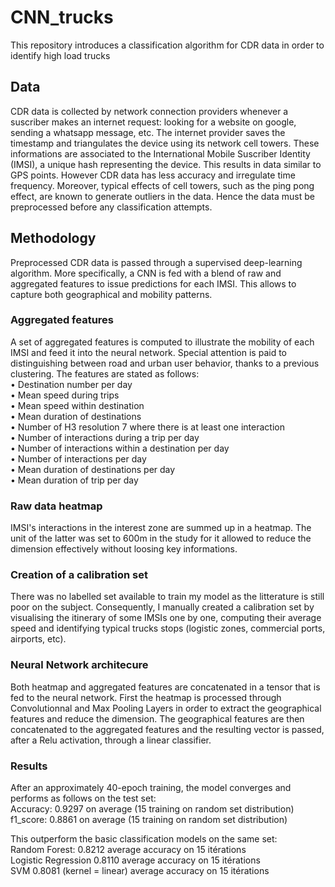 # CNN_trucks
This repository introduces a classification algorithm for CDR data in order to identify high load trucks

## Data
CDR data is collected by network connection providers whenever a suscriber makes an internet request: looking for a website on google, sending a whatsapp message, etc. The internet provider saves the timestamp and triangulates the device using its network cell towers. These informations are associated to the International Mobile Suscriber Identity (IMSI), a unique hash representing the device.
This results in data similar to GPS points. However CDR data has less accuracy and irregulate time frequency. Moreover, typical effects of cell towers, such as the ping pong effect, are known to generate outliers in the data. Hence the data must be preprocessed before any classification attempts.

## Methodology
Preprocessed CDR data is passed through a supervised deep-learning algorithm. More specifically, a CNN is fed with a blend of raw and aggregated features to issue predictions for each IMSI.
This allows to capture both geographical and mobility patterns.

### Aggregated features
A set of aggregated features is computed to illustrate the mobility of each IMSI and feed it into the neural network. Special attention is paid to distinguishing between road and urban user behavior, thanks to a previous clustering. The features are stated as follows:  
•	Destination number per day  
•	Mean speed during trips  
•	Mean speed within destination  
•	Mean duration of destinations  
•	Number of H3 resolution 7 where there is at least one interaction  
•	Number of interactions during a trip per day  
•	Number of interactions within a destination per day  
•	Number of interactions per day  
•	Mean duration of destinations per day  
•	Mean duration of trip per day  

### Raw data heatmap
IMSI's interactions in the interest zone are summed up in a heatmap. The unit of the latter was set to 600m in the study for it allowed to reduce the dimension effectively without loosing key informations.

### Creation of a calibration set
There was no labelled set available to train my model as the litterature is still poor on the subject. Consequently, I manually created a calibration set by visualising the itinerary of some IMSIs one by one, computing their average speed and identifying typical trucks stops (logistic zones, commercial ports, airports, etc). 

### Neural Network architecure
Both heatmap and aggregated features are concatenated in a tensor that is fed to the neural network. First the heatmap is processed through Convolutionnal and Max Pooling Layers in order to extract the geographical features and reduce the dimension. The geographical features are then concatenated to the aggregated features and the resulting vector is passed, after a Relu activation, through a linear classifier.

### Results
After an approximately 40-epoch training, the model converges and performs as follows on the test set:  
Accuracy: 0.9297 on average (15 training on random set distribution)  
f1_score: 0.8861 on average (15 training on random set distribution)  

This outperform the basic classification models on the same set:  
Random Forest: 0.8212 average accuracy on 15 itérations  
Logistic Regression 0.8110 average accuracy on 15 itérations  
SVM 0.8081 (kernel = linear) average accuracy on 15 itérations

